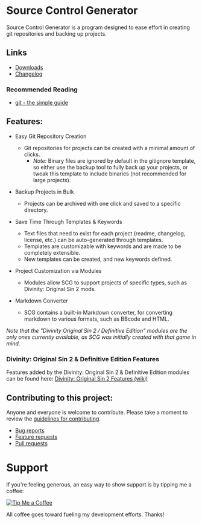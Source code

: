 Source Control Generator
=======

Source Control Generator is a program designed to ease effort in creating git repositories and backing up projects.

## Links

* [Downloads](https://github.com/LaughingLeader/SourceControlGenerator/releases)
* [Changelog](CHANGELOG.md)

### Recommended Reading

* [git - the simple guide](https://rogerdudler.github.io/git-guide/)

## Features:
* Easy Git Repository Creation
	* Git repositories for projects can be created with a minimal amount of clicks.
		* _Note_: Binary files are ignored by default in the gitignore template, so either use the backup tool to fully back up your projects, or tweak this template to include binaries (not recommended for large projects).

* Backup Projects in Bulk
	* Projects can be archived with one click and saved to a specific directory.

* Save Time Through Templates & Keywords
	* Text files that need to exist for each project (readme, changelog, license, etc.) can be auto-generated through templates.
	* Templates are customizable with keywords and are made to be completely extensible.
	* New templates can be created, and new keywords defined.

* Project Customization via Modules
	* Modules allow SCG to support projects of specific types, such as Divinity: Original Sin 2 mods.

* Markdown Converter
	* SCG contains a built-in Markdown converter, for converting markdown to various formats, such as BBcode and HTML.
	
*Note that the "Divinity Original Sin 2 / Definitive Edition" modules are the only ones currently available, as SCG was initially created with that game in mind.*

### Divinity: Original Sin 2 & Definitive Edition Features
Features added by the Divinity: Original Sin 2 & Definitive Edition modules can be found here: [Divinity: Original Sin 2 Features (wiki)](https://github.com/LaughingLeader/SourceControlGenerator/wiki/Divinity:-Original-Sin-2-Features)
	
## Contributing to this project:

Anyone and everyone is welcome to contribute. Please take a moment to
review the [guidelines for contributing](CONTRIBUTING.md).

* [Bug reports](CONTRIBUTING.md#bugs)
* [Feature requests](CONTRIBUTING.md#features)
* [Pull requests](CONTRIBUTING.md#pull-requests)

# Support
If you're feeling generous, an easy way to show support is by tipping me a coffee:

[![Tip Me a Coffee](https://i.imgur.com/NkmwXff.png)](https://ko-fi.com/LaughingLeader)

All coffee goes toward fueling my development efforts. Thanks!
